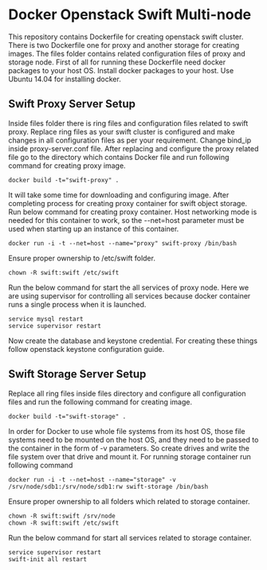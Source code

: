 # Docker Openstack Swift Multi-node 

This repository contains Dockerfile for creating openstack swift cluster. There is two Dockerfile one for proxy and another storage for creating images. The files folder contains related configuration files of proxy and storage node. First of all for running these Dockerfile need docker packages to your host OS. Install docker packages to your host.  Use Ubuntu 14.04 for installing docker.

## Swift Proxy Server Setup

Inside files folder there is ring files and configuration files related to swift proxy. Replace ring files as your swift cluster is configured and make changes in all configuration files as per your requirement. Change bind_ip inside proxy-server.conf file. After replacing and configure the proxy related file go to the directory which contains Docker file and run following command for creating proxy image.
```
docker build -t="swift-proxy" .
```
It will take some time for downloading and configuring image. After completing process for creating proxy container for swift object storage. Run below command for creating proxy container. Host networking mode is needed for this container to work, so the --net=host parameter must be used when starting up an instance of this container.
```
docker run -i -t --net=host --name="proxy" swift-proxy /bin/bash
```
Ensure proper ownership to /etc/swift folder.
```
chown -R swift:swift /etc/swift
```
Run the below command for start the all services of proxy node. Here we are using supervisor for controlling all services because docker container runs a single process when it is launched.
```
service mysql restart
service supervisor restart
``` 
Now create the database and keystone credential. For creating these things follow openstack keystone configuration guide.

## Swift Storage Server Setup

Replace all ring files inside files directory and configure all configuration files and run the following command for creating image.
```
docker build -t="swift-storage" .
```
In order for Docker to use whole file systems from its host OS, those file systems need to be mounted on the host OS, and they need to be passed to the container in the form of -v parameters. So create drives and write the file system over that drive and mount it.
For running storage container run following command
```
docker run -i -t --net=host --name="storage" -v /srv/node/sdb1:/srv/node/sdb1:rw swift-storage /bin/bash
```
Ensure proper ownership to all folders which related to storage container.
```
chown -R swift:swift /srv/node
chown -R swift:swift /etc/swift
```
Run the below command for start all services related to storage container.
```
service supervisor restart
swift-init all restart
```




  



	

